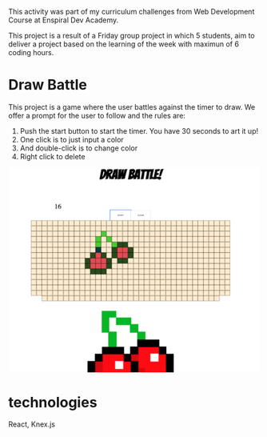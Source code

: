 This activity was part of my curriculum challenges from Web Development Course at Enspiral Dev Academy.

This project is a result of a Friday group project in which 5 students, aim to deliver a project based on the learning of the week with maximun of 6 coding hours.

# Draw Battle

This project is a game where the user battles against the timer to draw.
We offer a prompt for the user to follow and the rules are:
1. Push the start button to start the timer. You have 30 seconds to art it up!
2. One click is to just input a color
3. And double-click is to change color
4. Right click to delete

 ![drawBattle](draw-battle.png)
 
 # technologies
 React, Knex.js
